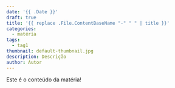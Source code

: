 ```yaml
---
date: '{{ .Date }}'
draft: true
title: '{{ replace .File.ContentBaseName "-" " " | title }}'
categories:
  - matéria
tags:
  - tag1
thumbnail: default-thumbnail.jpg
description: Descrição
author: Autor
---
```


Este é o conteúdo da matéria!

